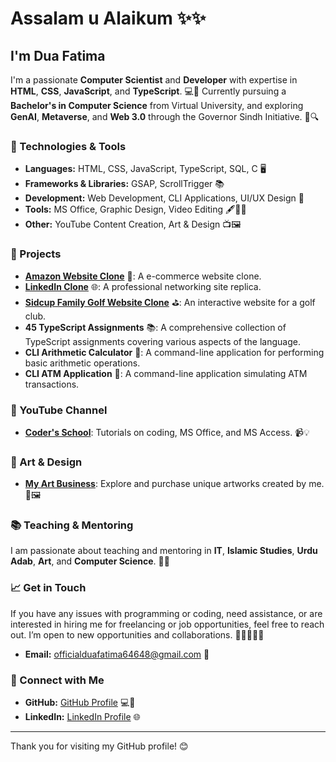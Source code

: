 # Assalam u Alaikum ✨✨

## I'm Dua Fatima

I'm a passionate **Computer Scientist** and **Developer** with expertise in **HTML**, **CSS**, **JavaScript**, and **TypeScript**. 💻🎨 Currently pursuing a **Bachelor's in Computer Science** from Virtual University, and exploring **GenAI**, **Metaverse**, and **Web 3.0** through the Governor Sindh Initiative. 🚀🔍

### 🔧 Technologies & Tools

- **Languages:** HTML, CSS, JavaScript, TypeScript, SQL, C 🖥️
- **Frameworks & Libraries:** GSAP, ScrollTrigger 📚
- **Development:** Web Development, CLI Applications, UI/UX Design 🔨
- **Tools:** MS Office, Graphic Design, Video Editing 🖋️🎨🎥
- **Other:** YouTube Content Creation, Art & Design 📺🖼️

### 🌟 Projects

- **[Amazon Website Clone](#)** 🛒: A  e-commerce website clone.
- **[LinkedIn Clone](#)** 🌐: A professional networking site replica.
- **[Sidcup Family Golf Website Clone](#)** ⛳: An interactive website for a golf club.
- **45 TypeScript Assignments** 📚: A comprehensive collection of TypeScript assignments covering various aspects of the language.
- **CLI Arithmetic Calculator** 🧮: A command-line application for performing basic arithmetic operations.
- **CLI ATM Application** 🏧: A command-line application simulating ATM transactions.

### 🎥 YouTube Channel

- **[Coder's School](https://www.youtube.com/channel/UCeZpinT3OCDGkFZ4HBGlIQw)**: Tutorials on coding, MS Office, and MS Access. 📹💡

### 🎨 Art & Design

- **[My Art Business](#)**: Explore and purchase unique artworks created by me. 🎨🖼️

### 📚 Teaching & Mentoring

I am passionate about teaching and mentoring in **IT**, **Islamic Studies**, **Urdu Adab**, **Art**, and **Computer Science**. 📘🧠

### 📈 Get in Touch

If you have any issues with programming or coding, need assistance, or are interested in hiring me for freelancing or job opportunities, feel free to reach out. I’m open to new opportunities and collaborations. 🤔💬📩🤝🌟

- **Email:** [officialduafatima64648@gmail.com](mailto:officialduafatima64648@gmail.com) 📧

### 🔗 Connect with Me

- **GitHub:** [GitHub Profile](https://github.com/Dua-Fatima-khan) 💻📂
- **LinkedIn:** [LinkedIn Profile](https://www.linkedin.com/in/dua-fatima-906208258/) 🌐

---

Thank you for visiting my GitHub profile! 😊
